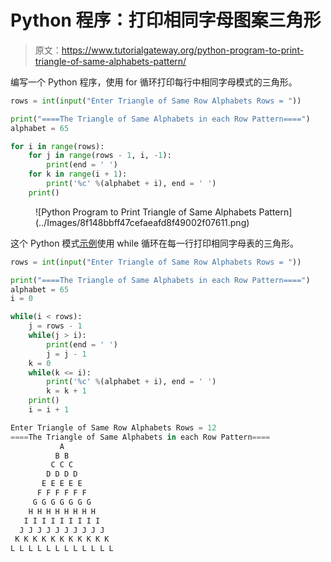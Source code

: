 # Python 程序：打印相同字母图案三角形

> 原文：<https://www.tutorialgateway.org/python-program-to-print-triangle-of-same-alphabets-pattern/>

编写一个 Python 程序，使用 for 循环打印每行中相同字母模式的三角形。

```py
rows = int(input("Enter Triangle of Same Row Alphabets Rows = "))

print("====The Triangle of Same Alphabets in each Row Pattern====")
alphabet = 65

for i in range(rows):
    for j in range(rows - 1, i, -1):
        print(end = ' ')
    for k in range(i + 1):
        print('%c' %(alphabet + i), end = ' ')
    print()
```

<figure class="wp-block-image size-large">![Python Program to Print Triangle of Same Alphabets Pattern](../Images/8f148bbff47cefaeafd8f49002f07611.png)</figure>

这个 Python 模式[示例](https://www.tutorialgateway.org/python-programming-examples/)使用 while 循环在每一行打印相同字母表的三角形。

```py
rows = int(input("Enter Triangle of Same Row Alphabets Rows = "))

print("====The Triangle of Same Alphabets in each Row Pattern====")
alphabet = 65
i = 0

while(i < rows):
    j = rows - 1
    while(j > i):
        print(end = ' ')
        j = j - 1
    k = 0
    while(k <= i):
        print('%c' %(alphabet + i), end = ' ')
        k = k + 1
    print()
    i = i + 1
```

```py
Enter Triangle of Same Row Alphabets Rows = 12
====The Triangle of Same Alphabets in each Row Pattern====
           A 
          B B 
         C C C 
        D D D D 
       E E E E E 
      F F F F F F 
     G G G G G G G 
    H H H H H H H H 
   I I I I I I I I I 
  J J J J J J J J J J 
 K K K K K K K K K K K 
L L L L L L L L L L L L 
```